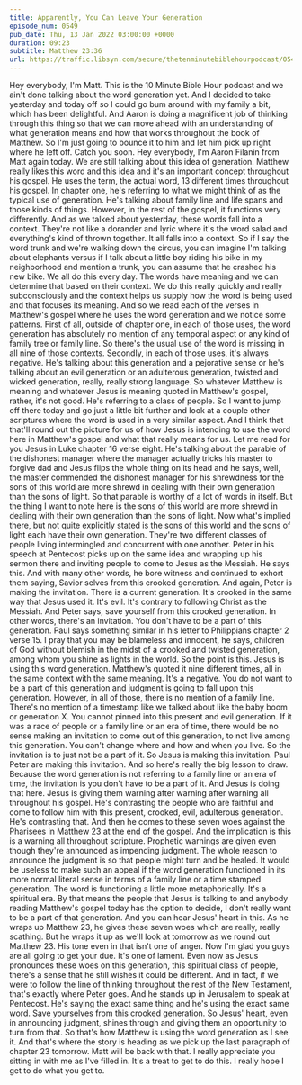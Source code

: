 ```yaml
---
title: Apparently, You Can Leave Your Generation
episode_num: 0549
pub_date: Thu, 13 Jan 2022 03:00:00 +0000
duration: 09:23
subtitle: Matthew 23:36
url: https://traffic.libsyn.com/secure/thetenminutebiblehourpodcast/0549_-_Apparently_You_Can_Leave_Your_Generation.mp3
---
```


 Hey everybody, I'm Matt. This is the 10 Minute Bible Hour podcast and we ain't done talking about the word generation yet. And I decided to take yesterday and today off so I could go bum around with my family a bit, which has been delightful. And Aaron is doing a magnificent job of thinking through this thing so that we can move ahead with an understanding of what generation means and how that works throughout the book of Matthew. So I'm just going to bounce it to him and let him pick up right where he left off. Catch you soon. Hey everybody, I'm Aaron Filanin from Matt again today. We are still talking about this idea of generation. Matthew really likes this word and this idea and it's an important concept throughout his gospel. He uses the term, the actual word, 13 different times throughout his gospel. In chapter one, he's referring to what we might think of as the typical use of generation. He's talking about family line and life spans and those kinds of things. However, in the rest of the gospel, it functions very differently. And as we talked about yesterday, these words fall into a context. They're not like a dorander and lyric where it's the word salad and everything's kind of thrown together. It all falls into a context. So if I say the word trunk and we're walking down the circus, you can imagine I'm talking about elephants versus if I talk about a little boy riding his bike in my neighborhood and mention a trunk, you can assume that he crashed his new bike. We all do this every day. The words have meaning and we can determine that based on their context. We do this really quickly and really subconsciously and the context helps us supply how the word is being used and that focuses its meaning. And so we read each of the verses in Matthew's gospel where he uses the word generation and we notice some patterns. First of all, outside of chapter one, in each of those uses, the word generation has absolutely no mention of any temporal aspect or any kind of family tree or family line. So there's the usual use of the word is missing in all nine of those contexts. Secondly, in each of those uses, it's always negative. He's talking about this generation and a pejorative sense or he's talking about an evil generation or an adulterous generation, twisted and wicked generation, really, really strong language. So whatever Matthew is meaning and whatever Jesus is meaning quoted in Matthew's gospel, rather, it's not good. He's referring to a class of people. So I want to jump off there today and go just a little bit further and look at a couple other scriptures where the word is used in a very similar aspect. And I think that that'll round out the picture for us of how Jesus is intending to use the word here in Matthew's gospel and what that really means for us. Let me read for you Jesus in Luke chapter 16 verse eight. He's talking about the parable of the dishonest manager where the manager actually tricks his master to forgive dad and Jesus flips the whole thing on its head and he says, well, the master commended the dishonest manager for his shrewdness for the sons of this world are more shrewd in dealing with their own generation than the sons of light. So that parable is worthy of a lot of words in itself. But the thing I want to note here is the sons of this world are more shrewd in dealing with their own generation than the sons of light. Now what's implied there, but not quite explicitly stated is the sons of this world and the sons of light each have their own generation. They're two different classes of people living intermingled and concurrent with one another. Peter in his speech at Pentecost picks up on the same idea and wrapping up his sermon there and inviting people to come to Jesus as the Messiah. He says this. And with many other words, he bore witness and continued to exhort them saying, Savior selves from this crooked generation. And again, Peter is making the invitation. There is a current generation. It's crooked in the same way that Jesus used it. It's evil. It's contrary to following Christ as the Messiah. And Peter says, save yourself from this crooked generation. In other words, there's an invitation. You don't have to be a part of this generation. Paul says something similar in his letter to Philippians chapter 2 verse 15. I pray that you may be blameless and innocent, he says, children of God without blemish in the midst of a crooked and twisted generation, among whom you shine as lights in the world. So the point is this. Jesus is using this word generation. Matthew's quoted it nine different times, all in the same context with the same meaning. It's a negative. You do not want to be a part of this generation and judgment is going to fall upon this generation. However, in all of those, there is no mention of a family line. There's no mention of a timestamp like we talked about like the baby boom or generation X. You cannot pinned into this present and evil generation. If it was a race of people or a family line or an era of time, there would be no sense making an invitation to come out of this generation, to not live among this generation. You can't change where and how and when you live. So the invitation is to just not be a part of it. So Jesus is making this invitation. Paul Peter are making this invitation. And so here's really the big lesson to draw. Because the word generation is not referring to a family line or an era of time, the invitation is you don't have to be a part of it. And Jesus is doing that here. Jesus is giving them warning after warning after warning all throughout his gospel. He's contrasting the people who are faithful and come to follow him with this present, crooked, evil, adulterous generation. He's contrasting that. And then he comes to these seven woes against the Pharisees in Matthew 23 at the end of the gospel. And the implication is this is a warning all throughout scripture. Prophetic warnings are given even though they're announced as impending judgment. The whole reason to announce the judgment is so that people might turn and be healed. It would be useless to make such an appeal if the word generation functioned in its more normal literal sense in terms of a family line or a time stamped generation. The word is functioning a little more metaphorically. It's a spiritual era. By that means the people that Jesus is talking to and anybody reading Matthew's gospel today has the option to decide, I don't really want to be a part of that generation. And you can hear Jesus' heart in this. As he wraps up Matthew 23, he gives these seven woes which are really, really scathing. But he wraps it up as we'll look at tomorrow as we round out Matthew 23. His tone even in that isn't one of anger. Now I'm glad you guys are all going to get your due. It's one of lament. Even now as Jesus pronounces these woes on this generation, this spiritual class of people, there's a sense that he still wishes it could be different. And in fact, if we were to follow the line of thinking throughout the rest of the New Testament, that's exactly where Peter goes. And he stands up in Jerusalem to speak at Pentecost. He's saying the exact same thing and he's using the exact same word. Save yourselves from this crooked generation. So Jesus' heart, even in announcing judgment, shines through and giving them an opportunity to turn from that. So that's how Matthew is using the word generation as I see it. And that's where the story is heading as we pick up the last paragraph of chapter 23 tomorrow. Matt will be back with that. I really appreciate you sitting in with me as I've filled in. It's a treat to get to do this. I really hope I get to do what you get to.